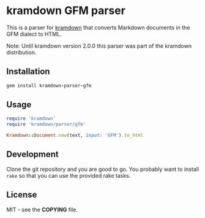 # kramdown GFM parser

This is a parser for [kramdown](https://kramdown.gettalong.org) that converts
Markdown documents in the GFM dialect to HTML.

Note: Until kramdown version 2.0.0 this parser was part of the kramdown
distribution.


## Installation

~~~ruby
gem install kramdown-parser-gfm
~~~


## Usage

~~~ruby
require 'kramdown'
require 'kramdown/parser/gfm'

Kramdown::Document.new(text, input: 'GFM').to_html
~~~


## Development

Clone the git repository and you are good to go. You probably want to install
`rake` so that you can use the provided rake tasks.


## License

MIT - see the **COPYING** file.
